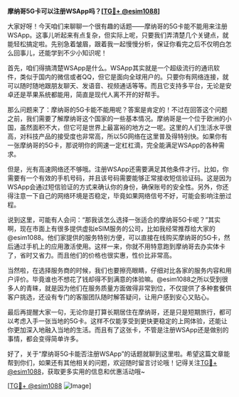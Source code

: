 **摩纳哥5G卡可以注册WSApp吗？[[TG💪+ @esim1088](https://t.me/s/esim1088)]**

大家好呀！今天咱们来聊聊一个很有趣的话题——摩纳哥的5G卡能不能用来注册WSApp。这事儿听起来有点复杂，但实际上呢，只要我们弄清楚几个关键点，就能轻松搞定啦。先别急着皱眉，跟着我一起慢慢分析，保证你看完之后不仅明白怎么回事儿，还能学到不少小知识呢！

首先，咱们得搞清楚WSApp是什么。WSApp其实就是一个超级流行的通讯软件，类似于国内的微信或者QQ，但它是面向全球用户的。只要你有网络连接，就可以随时随地跟朋友聊天、发语音、视频通话等等。而且它支持多平台，无论是安卓还是苹果系统都能用，简直是现代人离不开的好帮手。

那么问题来了：摩纳哥的5G卡能不能用呢？答案是肯定的！不过在回答这个问题之前，我们需要了解摩纳哥这个国家的一些基本情况。摩纳哥是一个位于欧洲的小国，虽然面积不大，但它可是世界上最富裕的地方之一呢。这里的人们生活水平很高，对科技产品的接受度也非常高，所以5G网络在这里普及得特别快。如果你有一张摩纳哥的5G卡，那说明你的网速一定杠杠滴，完全能满足WSApp的各种需求。

但是，光有高速网络还不够哦。注册WSApp还需要满足其他条件才行。比如，你需要有一个有效的手机号码，并且该号码需要能够正常接收短信验证码。这是因为WSApp会通过短信验证的方式来确认你的身份，确保账号的安全性。另外，你还得注意一下自己的网络环境是否稳定，毕竟如果网络信号不好，可能会影响注册过程。

说到这里，可能有人会问：“那我该怎么选择一张适合的摩纳哥5G卡呢？”其实啊，现在市面上有很多提供虚拟eSIM服务的公司，比如我经常推荐给大家的@esim1088。他们家提供的服务特别方便，可以直接在线购买摩纳哥的5G卡，然后通过手机上的应用激活使用。这样一来，你就不用特意跑到摩纳哥去办实体卡了，省时又省力。而且他们的价格也很实惠，性价比非常高。

当然啦，在选择服务商的时候，我们也要擦亮眼睛，仔细对比各家的服务内容和用户评价。毕竟谁也不想花了钱却得不到满意的体验嘛。@esim1088之所以受到很多人的青睐，就是因为他们在服务质量方面做得非常到位，不仅提供了多种套餐供客户挑选，还设有专门的客服团队随时解答疑问，让用户感到安心又贴心。

最后再提醒大家一句，无论你是打算长期居住在摩纳哥，还是只是短期旅行，都可以考虑入手一张当地的5G卡。这样不仅能享受到更快更稳定的上网体验，还能让你更加深入地融入当地的生活。而且有了这张卡，不管是注册WSApp还是做别的事情，都会变得简单许多。

好了，关于“摩纳哥5G卡能否注册WSApp”的话题就聊到这里啦。希望这篇文章能帮到你们，如果还有其他相关的问题，欢迎随时留言讨论哦！记得关注[TG💪+ @esim1088](https://t.me/s/esim1088)，获取更多实用的信息和优惠活动哦~

[[TG💪+ @esim1088](https://t.me/s/esim1088) ![Image](https://i.postimg.cc/4NQfJmqS/Snipaste-2025-05-13-00-14-12.png)]